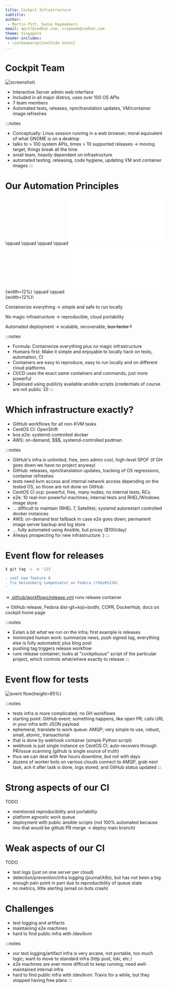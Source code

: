 ```yaml
---
title: Cockpit Infrastructure
subtitle:
author:
 - Martin Pitt, Sanne Raymaekers
email: mpitt@redhat.com, sraymaek@redhat.com
theme: Singapore
header-includes:
 - \setbeameroption{hide notes}
...
```


# Cockpit Team

![screenshot](./cockpit-storage.png)\ 

- Interactive Server admin web interface
- Included in all major distros, uses over 100 OS APIs
- 7 team members
- Automated tests, releases, npm/translation updates, VM/container image refreshes

:::notes
- Conceptually: Linux session running in a web browser; moral equivalent of what GNOME is on a desktop
- talks to > 100 system APIs, times > 10 supported releases → moving target, things break all the time
- small team, heavily dependent on infrastructure
- automated testing, releasing, code hygiene, updating VM and container images
:::

# Our Automation Principles

\qquad \qquad \qquad \qquad ![container](./container.pdf){width=12%} \qquad \qquad ![no magic infra](./no-magic.pdf){width=12%}\ 

Containerize everything → simple and safe to run locally

No magic infrastructure → reproducible, cloud portability

Automated deployment → scalable, recoverable, ~~bus factor 1~~

:::notes
- Formula: Containerize everything plus no magic infrastructure
- Humans first: Make it simple and enjoyable to locally hack on tests, automation, CI
- Containers are easy to reproduce, easy to run locally and on different cloud platforms
- CI/CD uses the exact same containers and commands, just more powerful
- Deployed using publicly available ansible scripts (credentials of course are not public :D)
:::

# Which infrastructure exactly?

- GitHub workflows for all non-KVM tasks
- CentOS CI: OpenShift
- bos.e2e: systemd-controlled docker
- AWS: on-demand, \$\$\$, systemd-controlled podman

:::notes
- GitHub's infra is unlimited, free, zero admin cost, high-level SPOF (if GH goes down we have no project anyway)
- GitHub: releases, npm/translation updates, tracking of OS regressions, container refreshes
- tests need kvm access and internal network access depending on the tested OS, so those are not done on GitHub
- CentOS CI ocp: powerful, free, many nodes; no internal tests; RCs
- e2e: 10 real-iron powerful machines; internal tests and RHEL/Windows image store
- … difficult to maintain (RHEL 7, Satellite); systemd autorestart controlled docker instances
- AWS: on-demand test fallback in case e2e goes down; permanent image server backup and log store
- … fully automated using Ansible, but pricey (\$100/day)
- Always prospecting for new infrastructure :)
:::

# Event flow for releases

```sh
$ git tag -s -m '123

- cool new feature A
- fix heisenberg compensator on Fedora (rhbz#1234)
'
```

→ [.github/workflows/release.yml](https://github.com/cockpit-project/cockpit/blob/master/.github/workflows/release.yml) runs release container

→ GitHub release, Fedora dist-git+koji+bodhi, COPR, DockerHub, docs on cockpit home page

:::notes
- Exlain a bit *what* we run on the infra; first example is releases
- minimized human work: summarize news, push signed tag, everything else is fully automated; plus blog post
- pushing tag triggers release workflow
- runs release container; looks at "cockpituous" script of the particular project, which controls what/where exactly to release
:::

# Event flow for tests

![event flow](test-event-flow.png){height=95%}

:::notes
- tests infra is more complicated, no GH workflows
- starting point: GitHub event: something happens, like open PR; calls URL in your infra with JSON payload
- ephemeral, translate to work queue: AMQP; very simple to use, robust, small, atomic, transactional
- that is done by webhook container (simple Python script)
- webhook is just single instance on CentOS CI; auto-recovers through PR/issue scanning (github is single source of truth)
- thus we can deal with few hours downtime, but not with days
- dozens of worker bots on various clouds connect to AMQP, grab next task, ack it after task is done, logs stored, and GitHub status updated
:::

# Strong aspects of our CI

TODO

 - mentioned reproducibility and portability
 - platform agnostic work queue
 - deployment with public ansible scripts (not 100% automated because imo that would be github PR merge -> deploy main branch)

# Weak aspects of our CI

TODO

 - test logs (just on one server per cloud)
 - detection/prevention/infra logging (journal/k8s), but has not been a big enough pain point in part due to reproducibility of queue state
 - no metrics, little alerting (email on bots crash)

# Challenges
- test logging and artifacts
- maintaining e2e machines
- hard to find public infra with /dev/kvm

:::notes
- our test logging/artifact infra is very arcane, not portable, too much logic; want to move to standard infra (http post, loki, etc.)
- e2e machines are ever more difficult to keep running; need well-maintained internal infra
- hard to find public infra with /dev/kvm: Travis for a while, but they stopped having free plans
:::
